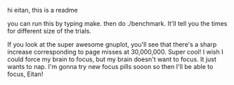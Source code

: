 hi eitan, this is a readme

you can run this by typing make. then do ./benchmark. It'll tell you the times
for different size of the trials. 

If you look at the super awesome gnuplot, you'll see that there's a sharp increase 
corresponding to page misses at 30,000,000. Super cool! I wish I could force my brain
to focus, but my brain doesn't want to focus. It just wants to nap. I'm gonna try
new focus pills sooon so then I'll be able to focus, Eitan!
